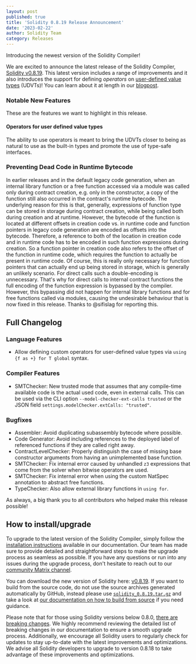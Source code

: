 ```yaml
---
layout: post
published: true
title: 'Solidity 0.8.19 Release Announcement'
date: '2023-02-22'
author: Solidity Team
category: Releases
---
```


Introducing the newest version of the Solidity Compiler!

We are excited to announce the latest release of the Solidity Compiler, [Solidity v0.8.19](https://github.com/ethereum/solidity/releases/tag/v0.8.19). 
This latest version includes a range of improvements and it also introduces the support for defining *operators* on [user-defined value types](https://docs.soliditylang.org/en/latest/types.html#user-defined-value-types) (UDVTs)!
You can learn about it at length in our [blogpost](https://blog.soliditylang.org/2023/02/22/user-defined-operators).

### Notable New Features
These are the features we want to highlight in this release.

#### Operators for user defined value types
The ability to use operators is meant to bring the UDVTs closer to being as natural to use
as the built-in types and promote the use of type-safe interfaces.

### Preventing Dead Code in Runtime Bytecode
In earlier releases and in the default legacy code generation, when an internal library function or a free function accessed via a module was called only during contract creation, e.g. only in the constructor,
a copy of the function still also occurred in the contract's runtime bytecode.
The underlying reason for this is that, generally, expressions of function type can be stored in storage during contract creation, while being called both during creation and at runtime.
However, the bytecode of the function is located at different offsets in creation code vs. in runtime code and function pointers in legacy code generation are encoded as offsets into the bytecode.
Therefore, a reference to both of the location in creation code and in runtime code has to be encoded in such function expressions during creation.
So a function pointer in creation code also refers to the offset of the function in runtime code, which requires the function to actually be present in runtime code.
Of course, this is really only necessary for function pointers that can actually end up being stored in storage, which is generally an unlikely scenario.
For direct calls such a double-encoding is unnecessary.
That's why for direct calls to internal contract functions the full encoding of the function expression is bypassed by the compiler.
However, this bypassing did not happen for internal library functions and for free functions called via modules, causing the undesirable behaviour that is now fixed in this release.
Thanks to @sifislag for reporting this.

## Full Changelog
### Language Features
* Allow defining custom operators for user-defined value types via ``using {f as +} for T global`` syntax.

### Compiler Features
* SMTChecker: New trusted mode that assumes that any compile-time available code is the actual used code, even in external calls. This can be used via the CLI option ``--model-checker-ext-calls trusted`` or the JSON field ``settings.modelChecker.extCalls: "trusted"``.

### Bugfixes
* Assembler: Avoid duplicating subassembly bytecode where possible.
* Code Generator: Avoid including references to the deployed label of referenced functions if they are called right away.
* ContractLevelChecker: Properly distinguish the case of missing base constructor arguments from having an unimplemented base function.
* SMTChecker: Fix internal error caused by unhandled ``z3`` expressions that come from the solver when bitwise operators are used.
* SMTChecker: Fix internal error when using the custom NatSpec annotation to abstract free functions.
* TypeChecker: Also allow external library functions in ``using for``.

As always, a big thank you to all contributors who helped make this release possible!

## How to install/upgrade
To upgrade to the latest version of the Solidity Compiler, simply follow the [installation instructions](https://docs.soliditylang.org/en/v0.8.19/installing-solidity.html) available in our documentation. 
Our team has made sure to provide detailed and straightforward steps to make the upgrade process as seamless as possible. If you have any questions or run into any issues during the upgrade process, don't hesitate to reach out to our [community Matrix channel](https://matrix.to/#/#ethereum_solidity:gitter.im). 

You can download the new version of Solidity here: [v0.8.19](https://github.com/ethereum/solidity/releases/tag/v0.8.19).
If you want to build from the source code, do not use the source archives generated automatically by GitHub, instead please use [`solidity_0.8.19.tar.gz`](https://github.com/ethereum/solidity/releases/download/v0.8.19/solidity_0.8.19.tar.gz) and take a look at [our documentation on how to build from source](https://docs.soliditylang.org/en/v0.8.19/installing-solidity.html#building-from-source) if you need guidance.

Please note that for those using Solidity versions below 0.8.0, [there are breaking changes](https://docs.soliditylang.org/en/v0.8.18/080-breaking-changes.html). 
We highly recommend reviewing the detailed list of breaking changes in our documentation to ensure a smooth upgrade process. Additionally, we encourage all Solidity users to regularly check for updates to stay up-to-date with the latest improvements and optimizations.
We advise all Solidity developers to upgrade to version 0.8.18 to take advantage of these improvements and optimizations.

